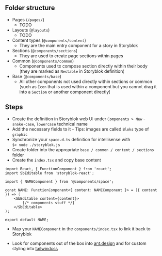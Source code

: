 ## Folder structure

- Pages (`/pages/`)
  - TODO
- Layouts (`@layouts`)
  - TODO
- Content types (`@components/content`)
  - They are the main entry component for a story in Storyblok
- Sections (`@components/sections`)
  - They are used to create page sections within pages
- Common (`@components/common`)
  - Components used to compose section directly within their body (they are marked as `Nestable` in Storyblok definition)
- Base (`@components/base`)
  - All other components not used directly within sections or common (such as `Icon` that is used within a component but you cannot drag it into a `Section` or another component directly)

## Steps

- Create the definition in Storyblok web UI under `Components > New` - `snake-case`, `lowercase` technical name
- Add the necessary fields to it - Tips: images are called `Bloks` type of `graphic`
- Synchronize your `space.d.ts` definition for intellisense with  
  `$> node ./storyblok.js`
- Create folder into the appropriate `base / common / content / sections` folder
- Create the `index.tsx` and copy base content

```typescriptreact
import React, { FunctionComponent } from 'react';
import SbEditable from 'storyblok-react';

import { NAMEComponent } from '@components/space';

const NAME: FunctionComponent<{ content: NAMEComponent }> = ({ content }) => (
	<SbEditable content={content}>
		{/* components stuff */}
	</SbEditable>
);

export default NAME;
```

- Map your `NAMEComponent` in the `components/index.tsx` to link it back to Storyblok

- Look for components out of the box into [ant.design](https://ant.design) and for custom styling into [tailwindcss](https://tailwindcss.com)

